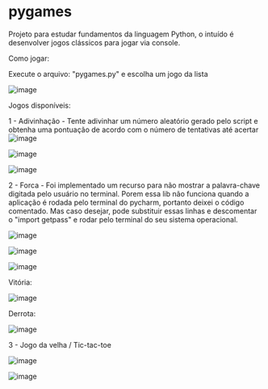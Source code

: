 # pygames
Projeto para estudar fundamentos da linguagem Python, o intuído é desenvolver jogos clássicos para jogar via console.

Como jogar:

Execute o arquivo: "pygames.py" e escolha um jogo da lista

![image](https://user-images.githubusercontent.com/22351037/142693784-3d1a44a3-205d-4ac6-b9ed-caa12e9020d3.png)

Jogos disponíveis:

1 - Adivinhação - Tente adivinhar um número aleatório gerado pelo script e obtenha uma pontuação de acordo com o número de tentativas até acertar
![image](https://user-images.githubusercontent.com/22351037/142693969-b5e6540f-2c47-4c8c-9a86-33b0912ebbd9.png)

![image](https://user-images.githubusercontent.com/22351037/142694009-003d0ecc-ddea-43ef-98b8-fdbe63a83608.png)

![image](https://user-images.githubusercontent.com/22351037/142694106-bec0c61b-61e8-4f3c-97c3-7167441942f0.png)

2 - Forca - Foi implementado um recurso para não mostrar a palavra-chave digitada pelo usuário no terminal.
Porem essa lib não funciona quando a aplicação é rodada pelo terminal do pycharm, portanto deixei o código comentado.
Mas caso desejar, pode substituir essas linhas e descomentar o "import getpass" e rodar pelo terminal do seu sistema operacional.

![image](https://user-images.githubusercontent.com/22351037/143240683-b0cfdfbc-63e3-42bd-991c-5cc26494bbe6.png)

![image](https://user-images.githubusercontent.com/22351037/143240261-1faaa47d-c36a-4789-9485-db65ec789af0.png)

![image](https://user-images.githubusercontent.com/22351037/143240934-0d40d1b8-cfad-477f-855f-70b89be29a2c.png)

Vitória:

![image](https://user-images.githubusercontent.com/22351037/143241000-a9bd30af-9307-4213-a824-c8021b46885c.png)

Derrota:

![image](https://user-images.githubusercontent.com/22351037/143241113-9a00a381-f86a-4543-b89b-0246564c677b.png)

3 - Jogo da velha / Tic-tac-toe

![image](https://user-images.githubusercontent.com/22351037/142694140-1c31be5a-b985-45a4-b2a6-fac9962a2a2c.png)

![image](https://user-images.githubusercontent.com/22351037/142693913-4e17ce1c-38e2-4309-94ee-799e98b908fc.png)

